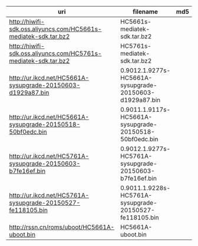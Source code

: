 uri | filename | md5
----|----------|----
http://hiwifi-sdk.oss.aliyuncs.com/HC5661s-mediatek-sdk.tar.bz2 | HC5661s-mediatek-sdk.tar.bz2 |
http://hiwifi-sdk.oss.aliyuncs.com/HC5761s-mediatek-sdk.tar.bz2 | HC5761s-mediatek-sdk.tar.bz2 |
http://ur.ikcd.net/HC5661A-sysupgrade-20150603-d1929a87.bin | 0.9012.1.9277s-HC5661A-sysupgrade-20150603-d1929a87.bin |
http://ur.ikcd.net/HC5661A-sysupgrade-20150518-50bf0edc.bin | 0.9011.1.9117s-HC5661A-sysupgrade-20150518-50bf0edc.bin |
http://ur.ikcd.net/HC5761A-sysupgrade-20150603-b7fe16ef.bin | 0.9012.1.9277s-HC5761A-sysupgrade-20150603-b7fe16ef.bin |
http://ur.ikcd.net/HC5761A-sysupgrade-20150527-fe118105.bin | 0.9011.1.9228s-HC5761A-sysupgrade-20150527-fe118105.bin |
http://rssn.cn/roms/uboot/HC5661A-uboot.bin | HC5661A-uboot.bin |
